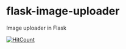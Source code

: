 # flask-image-uploader
Image uploader in Flask

[![HitCount](http://hits.dwyl.io/teamtact/https://github.com/teamtact/flask-image-uploader.svg)](http://hits.dwyl.io/teamtact/https://github.com/teamtact/flask-image-uploader)
